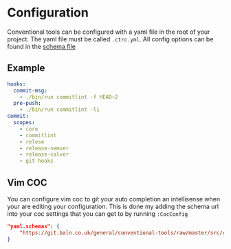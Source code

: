 # Configuration

Conventional tools can be configured with a yaml file in the root of your
project. The yaml file must be called `.ctrc.yml`. All config options can be
found in the
[schema file](https://git.baln.co.uk/general/conventional-tools/blob/master/src/config.schema.json)

## Example

```yaml
hooks:
  commit-msg:
    - ./bin/run commitlint -f HEAD~2
  pre-push:
    - ./bin/run commitlint -l1
commit:
  scopes:
    - core
    - commitlint
    - relese
    - release-semver
    - release-calver
    - git-hooks
```

## Vim COC

You can configure vim coc to git your auto completion an intellisense when your
are editing your configuration. This is done my adding the schema url into your
coc settings that you can get to by running `:CocConfig`

```json
"yaml.schemas": {
    "https://git.baln.co.uk/general/conventional-tools/raw/master/src/config.schema.json": "/.ctrc.yml"
}
```

